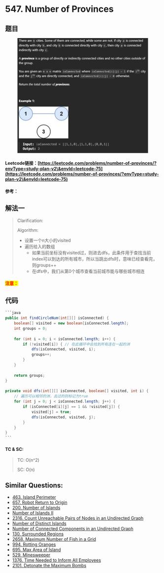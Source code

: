 # 547. Number of Provinces

## 题目

<figure><img src="../../.gitbook/assets/image (3).png" alt=""><figcaption></figcaption></figure>

#### Leetcode链接：[https://leetcode.com/problems/number-of-provinces/?envType=study-plan-v2\&envId=leetcode-75](https://leetcode.com/problems/number-of-provinces/?envType=study-plan-v2\&envId=leetcode-75)

#### 参考：

## 解法一

> Clarification:&#x20;
>
> Algorithm:&#x20;
>
> * 设置一个n大小的visited
> * 遍历给入的数组
>   * 如果当前坐标没有visited过，则进去dfs，此条件用于查找当前index可以到达的所有城市，所以当跳出dfs时，意味已经查看完，则groups++
>   * 在dfs中，我们从第0个城市查看当前城市能与哪些城市相连

#### <mark style="color:red;">注意：</mark>

## 代码

````java
```java
public int findCircleNum(int[][] isConnected) {
    boolean[] visited = new boolean[isConnected.length];
    int groups = 0;

    for (int i = 0; i < isConnected.length; i++) {
        if (!visited[i]) { // 在此循环中会找到所有连在一起的洲
            dfs(isConnected, visited, i);
            groups++;
        }
    }

    return groups;
}

private void dfs(int[][] isConnected, boolean[] visited, int i) {
    // 遍历可以相邻的洲，去过的则标记为true
    for (int j = 0; j < isConnected.length; j++) {
        if (isConnected[i][j] == 1 && !visited[j]) {
            visited[j] = true;
            dfs(isConnected, visited, j);
        }
    }
}
```
````

#### TC & SC:&#x20;

> TC: O(n^2)
>
> SC: O(n)

## **Similar Questions:**&#x20;

* [463. Island Perimeter](https://leetcode.com/problems/island-perimeter/)
* [657. Robot Return to Origin](https://leetcode.com/problems/robot-return-to-origin/)
* [200. Number of Islands](https://leetcode.com/problems/number-of-islands/)
* [Number of Islands II](https://leetcode.com/problems/number-of-islands-ii/)
* [2316. Count Unreachable Pairs of Nodes in an Undirected Graph](https://leetcode.com/problems/count-unreachable-pairs-of-nodes-in-an-undirected-graph/)
* [Number of Distinct Islands](https://leetcode.com/problems/number-of-distinct-islands/)
* [Number of Connected Components in an Undirected Graph](https://leetcode.com/problems/number-of-connected-components-in-an-undirected-graph/)
* [130. Surrounded Regions](https://leetcode.com/problems/surrounded-regions/)
* [2658. Maximum Number of Fish in a Grid](https://leetcode.com/problems/maximum-number-of-fish-in-a-grid/)
* [994. Rotting Oranges](https://leetcode.com/problems/rotting-oranges/)
* [695. Max Area of Island](https://leetcode.com/problems/max-area-of-island/)
* [529. Minesweeper](https://leetcode.com/problems/minesweeper/)
* [1376. Time Needed to Inform All Employees](https://leetcode.com/problems/time-needed-to-inform-all-employees/)
* [2101. Detonate the Maximum Bombs](https://leetcode.com/problems/detonate-the-maximum-bombs/)
